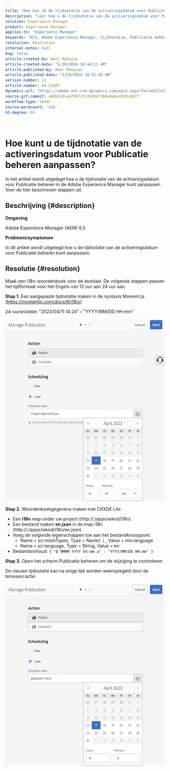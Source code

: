 ```yaml
---
title: "Hoe kan ik de tijdnotatie van de activeringsdatum voor Publicatie beheren aanpassen?"
description: "Leer hoe u de tijdnotatie van de activeringsdatum voor Publicatie beheren in Adobe Experience Manager aanpast."
solution: Experience Manager
product: Experience Manager
applies-to: "Experience Manager"
keywords: "KCS, Adobe Experience Manager, tijdnotatie, Publicatie beheren, AEM"
resolution: Resolution
internal-notes: null
bug: false
article-created-by: Amol Mahajan
article-created-date: "5/29/2024 10:44:11 AM"
article-published-by: Amol Mahajan
article-published-date: "5/29/2024 10:52:28 AM"
version-number: 11
article-number: KA-21885
dynamics-url: "https://adobe-ent.crm.dynamics.com/main.aspx?forceUCI=1&pagetype=entityrecord&etn=knowledgearticle&id=a0bd5f60-a81d-ef11-840a-002248092444"
source-git-commit: a8db2c8ca42567cfc1549473b8a4a6ceb50c402f
workflow-type: tm+mt
source-wordcount: '224'
ht-degree: 0%

---
```


# Hoe kunt u de tijdnotatie van de activeringsdatum voor Publicatie beheren aanpassen?


In het artikel wordt uitgelegd hoe u de tijdnotatie van de activeringsdatum voor Publicatie beheren in de Adobe Experience Manager kunt aanpassen. Voer de hier beschreven stappen uit.

## Beschrijving {#description}


<b>Omgeving</b>

Adobe Experience Manager (AEM) 6,5



<b>Probleem/symptomen</b>

In dit artikel wordt uitgelegd hoe u de tijdnotatie van de activeringsdatum voor Publicatie beheren kunt aanpassen.


## Resolutie {#resolution}


Maak een i18n-woordenboek voor de doeltaal. De volgende stappen passen het tijdformaat voor het Engels van 12 uur aan 24 uur aan.

<b>Stap 1.</b> Een aangepaste tijdnotatie maken in de syntaxis Moment.js (https://momentjs.com/docs/#/i18n/)

24-uursnotatie: &quot;2023/04/11 14:24&quot; › &quot;YYYY/MM/DD HH:mm&quot;

![](assets/d14c64e9-53de-ed11-a7c7-6045bd006268.png)

<b>Stap 2.</b> Woordenboekgegevens maken met CRXDE Lite

- Een <b>i18n</b> map onder uw project (http://:/apps/wknd/i18n)
- Een bestand maken <b>en.json</b> in de map i18n (http://:/apps/wknd/i18n/en.json)
- Voeg de volgende eigenschappen toe aan het bestandknooppunt:
   - Name = jcr:mixinTypes, Type = Name`[` `]` , Value = mix:language
   - Name = jcr:language, Type = String, Value = en
- Bestandsinhoud: `{ "D MMMM YYYY hh:mm a" : "YYYY/MM/DD HH:mm" }`


<b>Stap 3.</b> Open het scherm Publicatie beheren om de wijziging te controleren

De nieuwe tijdnotatie kan na enige tijd worden weerspiegeld door de browsercache.

![](assets/25f363ef-53de-ed11-a7c7-6045bd006268.png)
